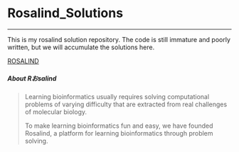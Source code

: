 # Rosalind_Solutions
***

This is my rosalind solution repository.
The code is still immature and poorly written, but we will accumulate the solutions here.

[ROSALIND](https://rosalind.info/problems/locations/)

##### About Rおsalind

> Learning bioinformatics usually requires solving computational problems of varying difficulty that are extracted from real challenges of molecular biology.
> 
> To make learning bioinformatics fun and easy, we have founded Rosalind, a platform for learning bioinformatics through problem solving.

